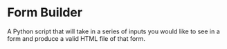# Form Builder
A Python script that will take in a series of inputs you would like to see in a form and produce a valid HTML file of that form.
